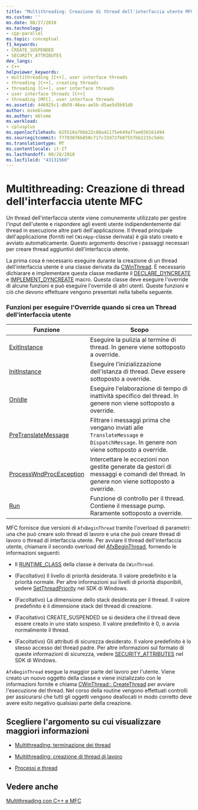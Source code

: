 ```yaml
---
title: "Multithreading: Creazione di thread dell'interfaccia utente MFC | Microsoft Docs"
ms.custom: ''
ms.date: 08/27/2018
ms.technology:
- cpp-parallel
ms.topic: conceptual
f1_keywords:
- CREATE_SUSPENDED
- SECURITY_ATTRIBUTES
dev_langs:
- C++
helpviewer_keywords:
- multithreading [C++], user interface threads
- threading [C++], creating threads
- threading [C++], user interface threads
- user interface threads [C++]
- threading [MFC], user interface threads
ms.assetid: 446925c1-db59-46ea-ae5b-d5ae5d5b91d8
author: mikeblome
ms.author: mblome
ms.workload:
- cplusplus
ms.openlocfilehash: 625518a76bb22c60a41175e649af7ae650161494
ms.sourcegitcommit: f7703076b850c717c33d72fb0755fbb2215c5ddc
ms.translationtype: MT
ms.contentlocale: it-IT
ms.lasthandoff: 08/28/2018
ms.locfileid: "43131560"
---
```

# <a name="multithreading-creating-mfc-user-interface-threads"></a>Multithreading: Creazione di thread dell'interfaccia utente MFC
Un thread dell'interfaccia utente viene comunemente utilizzato per gestire l'input dell'utente e rispondere agli eventi utente indipendentemente dal thread in esecuzione altre parti dell'applicazione. Il thread principale dell'applicazione (forniti nel `CWinApp`-classe derivata) è già stato creato e avviato automaticamente. Questo argomento descrive i passaggi necessari per creare thread aggiuntivi dell'interfaccia utente.  
  
La prima cosa è necessario eseguire durante la creazione di un thread dell'interfaccia utente è una classe derivata da [CWinThread](../mfc/reference/cwinthread-class.md). È necessario dichiarare e implementare questa classe mediante il [DECLARE_DYNCREATE](../mfc/reference/run-time-object-model-services.md#declare_dyncreate) e [IMPLEMENT_DYNCREATE](../mfc/reference/run-time-object-model-services.md#implement_dyncreate) macro. Questa classe deve eseguire l'override di alcune funzioni e può eseguire l'override di altri utenti. Queste funzioni e ciò che devono effettuare vengono presentati nella tabella seguente.  
  
### <a name="functions-to-override-when-creating-a-user-interface-thread"></a>Funzioni per eseguire l'Override quando si crea un Thread dell'interfaccia utente  
  
|Funzione|Scopo|  
|--------------|-------------|  
|[ExitInstance](../mfc/reference/cwinthread-class.md#exitinstance)|Eseguire la pulizia al termine di thread. In genere viene sottoposto a override.|  
|[InitInstance](../mfc/reference/cwinthread-class.md#initinstance)|Eseguire l'inizializzazione dell'istanza di thread. Deve essere sottoposto a override.|  
|[OnIdle](../mfc/reference/cwinthread-class.md#onidle)|Eseguire l'elaborazione di tempo di inattività specifico del thread. In genere non viene sottoposto a override.|  
|[PreTranslateMessage](../mfc/reference/cwinthread-class.md#pretranslatemessage)|Filtrare i messaggi prima che vengano inviati alle `TranslateMessage` e `DispatchMessage`. In genere non viene sottoposto a override.|  
|[ProcessWndProcException](../mfc/reference/cwinthread-class.md#processwndprocexception)|Intercettare le eccezioni non gestite generate da gestori di messaggi e comandi del thread. In genere non viene sottoposto a override.|  
|[Run](../mfc/reference/cwinthread-class.md#run)|Funzione di controllo per il thread. Contiene il message pump. Raramente sottoposto a override.|  

  
MFC fornisce due versioni di `AfxBeginThread` tramite l'overload di parametri: una che può creare solo thread di lavoro e una che può creare thread di lavoro o thread di interfaccia utente. Per avviare il thread dell'interfaccia utente, chiamare il secondo overload del [AfxBeginThread](../mfc/reference/application-information-and-management.md#afxbeginthread), fornendo le informazioni seguenti:  
  
- Il [RUNTIME_CLASS](../mfc/reference/run-time-object-model-services.md#runtime_class) della classe è derivata da `CWinThread`.  
  
- (Facoltativo) Il livello di priorità desiderata. Il valore predefinito è la priorità normale. Per altre informazioni sui livelli di priorità disponibili, vedere [SetThreadPriority](http://msdn.microsoft.com/library/windows/desktop/ms686277) nel SDK di Windows.  
  
- (Facoltativo) La dimensione dello stack desiderata per il thread. Il valore predefinito è il dimensione stack del thread di creazione.  
  
- (Facoltativo) CREATE_SUSPENDED se si desidera che il thread deve essere creato in uno stato sospeso. Il valore predefinito è 0, o avvia normalmente il thread.  
  
- (Facoltativo) Gli attributi di sicurezza desiderato. Il valore predefinito è lo stesso accesso del thread padre. Per altre informazioni sul formato di queste informazioni di sicurezza, vedere [SECURITY_ATTRIBUTES](http://msdn.microsoft.com/library/windows/desktop/aa379560) nel SDK di Windows.  
  
`AfxBeginThread` esegue la maggior parte del lavoro per l'utente. Viene creato un nuovo oggetto della classe e viene inizializzato con le informazioni fornite e chiama [CWinThread:: CreateThread](../mfc/reference/cwinthread-class.md#createthread) per avviare l'esecuzione del thread. Nel corso della routine vengono effettuati controlli per assicurarsi che tutti gli oggetti vengono deallocati in modo corretto deve avere esito negativo qualsiasi parte della creazione.  
  
## <a name="what-do-you-want-to-know-more-about"></a>Scegliere l'argomento su cui visualizzare maggiori informazioni  
  
- [Multithreading: terminazione dei thread](multithreading-terminating-threads.md)  
  
- [Multithreading: creazione di thread di lavoro](multithreading-creating-worker-threads.md)  
  
- [Processi e thread](/windows/desktop/ProcThread/processes-and-threads)  
  
## <a name="see-also"></a>Vedere anche  
 
[Multithreading con C++ e MFC](multithreading-with-cpp-and-mfc.md)